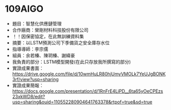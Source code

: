 # 109AIGO
* 題目：智慧化供應鏈管理
* 合作廠商：榮剛材料科技股份有限公司
* ！！因保密協定，在此無訓練資料集
* 摘要：以LSTM預測公司下季備貨之安全庫存水位
* 指導導師：李宗儒
* 組員：余若榛、陳玥榛、謝緯豪
* 我負責的部分：LSTM模型開發(在此只存放我所撰寫的部分)
* 實證成果書面：https://drive.google.com/file/d/10wmHuLR80hjUmyVMOLk7YeUJgBONK3rf/view?usp=sharing
* 實證成果簡報：https://docs.google.com/presentation/d/1RnFrE4LiPD__6ta65yOeCPEzs23xkWD8/edit?usp=sharing&ouid=110552280904641763378&rtpof=true&sd=true
